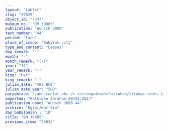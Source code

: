 ```yaml
---
layout: "tablet"
slug: "29029"
object_id: "7347"
museum_no_: "BM 30865"
publication: "Wunsch 2000"
text_number: "44"
period: "Each"
place_of_issue: "Babylon city"
type_and_content: "Leases"
day_remark: "-"
month: "-"
month_remark: "[-]"
year: "14"
year_remark: "-"
king: "Dar"
king_remark: "-"
julian_date: "508 BCE"
julian_date_year: "508"
paraphrase: "Land rental.<br /> <strong>A<sub>1</sub></strong> rents (<em>ana sūtu nadānu</em>) 1 Kor (13500 m<sup>2</sup>) of arable land (<em>zēru</em>) located along the Banītu Canal, which he owns together with his brothers and with <strong>A<sub>2</sub>,</strong> for 2 years to <strong>B </strong>(<strong>C</strong>&rsquo;s slave). The fixed rent (<em>sūtu</em>) is 2 kor (360 l) of barley (<em>uṭṭatu</em>) per year. The renter will pay this rent to <strong>A<sub>1</sub></strong> and <strong>A<sub>2</sub></strong>, in addition to (<em>elat</em>) 7 kor (1260 l) of barley (<em>uṭṭatu</em>) for the rent (<em>sūtu</em>) of 3 kor (40500 m<sup>2</sup>) of land at <strong>B</strong>&rsquo;s disposal &ndash; as established in a previous promissory note (<em>u&rsquo;iltu</em>, for which see BM31524)<strong>.</strong> The land will be at the renter&rsquo;s disposal for 6 years. The parties to the contract have taken one copy of the document each. Names of 6 witnesses and the scribe.<br /> &nbsp;<br /> <strong>A<sub>1</sub></strong>= Marduk-nāṣir-apli/Itti-Marduk-balāṭu//Egibi; <strong>A<sub>2</sub></strong>= Bēlet-ēre&scaron;/&Scaron;ama&scaron;-uballiṭ; <strong>B</strong>= S&icirc;n-ibni; <strong>C</strong>= Mardukāya"
imported: "Kathleen Abraham 09/01/2017"
publication_name: "Wunsch 2000 44"
archive: "Egibi/Nūr-Sîn"
day_babylonian_: "18"
title: "BM 30865"
previous_item: "29032"
---
```

